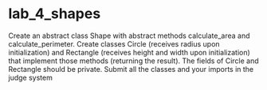 # lab_4_shapes
Create an abstract class Shape with abstract methods calculate_area and calculate_perimeter. Create classes Circle (receives radius upon initialization) and Rectangle (receives height and width upon initialization) that implement those methods (returning the result). The fields of Circle and Rectangle should be private.
Submit all the classes and your imports in the judge system

